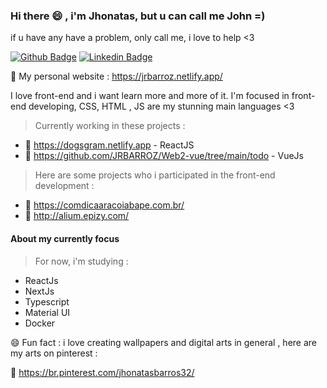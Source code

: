 ### Hi there 😄 , i'm Jhonatas, but u can call me John =)
if u have any have a problem, only call me, i love to help <3

[![Github Badge](https://img.shields.io/badge/-Github-000?style=flat-square&logo=Github&logoColor=white&link=https://github.com/Murielson)](https://github.com/Murielson)
[![Linkedin Badge](https://img.shields.io/badge/-LinkedIn-blue?style=flat-square&logo=Linkedin&logoColor=white&link=https://www.linkedin.com/in/jhonatas-rodrigues-b26200174)](https://www.linkedin.com/in/jhonatas-rodrigues-b26200174)

:link: My personal website : https://jrbarroz.netlify.app/

I love front-end and i want learn more and more of it.
I'm focused in front-end developing, CSS, HTML , JS are my stunning main languages <3
> Currently working in these projects :
  - :dart: https://dogsgram.netlify.app - ReactJS
  - :dart: https://github.com/JRBARROZ/Web2-vue/tree/main/todo - VueJs
> Here are some projects who i participated in the front-end development :
  - 🌱 https://comdicaaracoiabape.com.br/ 
  - 🌱 http://alium.epizy.com/

#### About my currently focus
> For now, i'm studying :
  - ReactJs
  - NextJs
  - Typescript
  - Material UI
  - Docker

😄 Fun fact : i love creating wallpapers and digital arts in general , here are my arts on pinterest :

🌱 https://br.pinterest.com/jhonatasbarros32/

